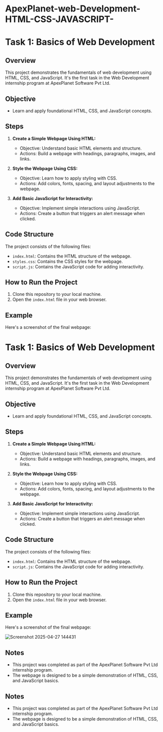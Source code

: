 # ApexPlanet-web-Development-HTML-CSS-JAVASCRIPT-
# Task 1: Basics of Web Development

## Overview

This project demonstrates the fundamentals of web development using HTML, CSS, and JavaScript. It's the first task in the Web Development internship program at ApexPlanet Software Pvt Ltd.

## Objective

* Learn and apply foundational HTML, CSS, and JavaScript concepts.

## Steps

1.  **Create a Simple Webpage Using HTML:**
    * Objective: Understand basic HTML elements and structure.
    * Actions: Build a webpage with headings, paragraphs, images, and links.

2.  **Style the Webpage Using CSS:**
    * Objective: Learn how to apply styling with CSS.
    * Actions: Add colors, fonts, spacing, and layout adjustments to the webpage.

3.  **Add Basic JavaScript for Interactivity:**
    * Objective: Implement simple interactions using JavaScript.
    * Actions: Create a button that triggers an alert message when clicked.

## Code Structure

The project consists of the following files:

* `index.html`: Contains the HTML structure of the webpage.
* `styles.css`: Contains the CSS styles for the webpage.
* `script.js`: Contains the JavaScript code for adding interactivity.

## How to Run the Project

1.  Clone this repository to your local machine.
2.  Open the `index.html` file in your web browser.

## Example

Here's a screenshot of the final webpage:
# Task 1: Basics of Web Development

## Overview

This project demonstrates the fundamentals of web development using HTML, CSS, and JavaScript. It's the first task in the Web Development internship program at ApexPlanet Software Pvt Ltd.

## Objective

* Learn and apply foundational HTML, CSS, and JavaScript concepts.

## Steps

1.  **Create a Simple Webpage Using HTML:**
    * Objective: Understand basic HTML elements and structure.
    * Actions: Build a webpage with headings, paragraphs, images, and links.

2.  **Style the Webpage Using CSS:**
    * Objective: Learn how to apply styling with CSS.
    * Actions: Add colors, fonts, spacing, and layout adjustments to the webpage.

3.  **Add Basic JavaScript for Interactivity:**
    * Objective: Implement simple interactions using JavaScript.
    * Actions: Create a button that triggers an alert message when clicked.

## Code Structure

The project consists of the following files:

* `index.html`: Contains the HTML structure of the webpage.
* `script.js`: Contains the JavaScript code for adding interactivity.

## How to Run the Project

1.  Clone this repository to your local machine.
2.  Open the `index.html` file in your web browser.

## Example

Here's a screenshot of the final webpage:

![Screenshot 2025-04-27 144431](https://github.com/user-attachments/assets/c51dea02-fdd9-4458-9395-8972d23b8bca)


## Notes

* This project was completed as part of the ApexPlanet Software Pvt Ltd internship program.
* The webpage is designed to be a simple demonstration of HTML, CSS, and JavaScript basics.




## Notes

* This project was completed as part of the ApexPlanet Software Pvt Ltd internship program.
* The webpage is designed to be a simple demonstration of HTML, CSS, and JavaScript basics.

